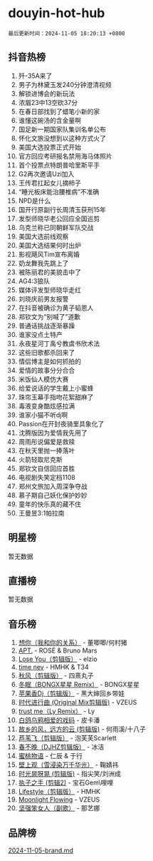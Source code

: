 # douyin-hot-hub

`最后更新时间：2024-11-05 18:20:13 +0800`

## 抖音热榜

1. 歼-35A来了
1. 男子为林黛玉发240分钟澄清视频
1. 解锁进博会的新玩法
1. 浓眉23中13空砍37分
1. 在春日部找到了蜡笔小新的家
1. 谁懂这碗汤的含金量啊
1. 国足新一期国家队集训名单公布
1. 怀化文旅没想到以这种方式火了
1. 美国大选投票正式开始
1. 官方回应考研报名禁用海马体照片
1. 首个投票点特朗普哈里斯平手
1. G2再次邀请Uzi加入
1. 王传君扛起女儿摘柿子
1. “睡光板床能治腰椎病”不准确
1. NPD是什么
1. 国开行原副行长周清玉获刑15年
1. 发型师晓华老公回应全国巡剪
1. 乌克兰称已同朝鲜军队交战
1. 美国大选前线观察
1. 美国大选结果何时出炉
1. 影视飓风Tim宣布离婚
1. 奶龙舞我先跳上了
1. 被陈丽君的美貌击中了
1. AG4:3狼队
1. 媒体评发型师晓华走红
1. 刘晓庆前男友报警
1. 在抖音被确诊为黄子韬恩人
1. 郑钦文为“别喊了”道歉
1. 普通话挑战逐渐暴躁
1. 谁家没点土特产
1. 永夜星河丁禹兮教虞书欣术法
1. 这些旧歌都杀回来了
1. 情侣博主是如何抓拍的
1. 爱情的故事分分合合
1. 米饭仙人模仿大赛
1. 给爱说话的学生戴上小蜜蜂
1. 珠帘玉幕手指吻花絮甜麻了
1. 毒液变身酷炫感拉满
1. 谁家小猫不听dj啊
1. Passion在开封夜骑里具象化了
1. 沈腾版因为爱情我先用了
1. 周雨彤说偏爱是救赎
1. 在秋天里抛一捧落叶
1. 火箭轻取尼克斯
1. 郑钦文自信回应首胜
1. 电视剧失笑定档1108
1. 郑州文旅加入周深争夺战
1. 慕子期自己妖化保护妙妙
1. 童年的快乐真的藏不住
1. 王曼昱3:1帕拉南

## 明星榜

暂无数据

## 直播榜

暂无数据

## 音乐榜

1. [想你（我和你的关系）](https://sf5-hl-cdn-tos.douyinstatic.com/obj/tos-cn-ve-2774/o8QxhcOBDYYX0zqKCjFVQXZ3RBffnRBQEogitG) - 董唧唧/何村猪
1. [APT.](https://sf3-cdn-tos.douyinstatic.com/obj/tos-cn-ve-2774/oUIcRnUtZBV1JgZtxIMCAiiBSVBSEEOCFfkeMQ) - ROSÉ & Bruno Mars
1. [Lose You（剪辑版）](https://sf6-cdn-tos.douyinstatic.com/obj/tos-cn-ve-2774/og9yxQxAWI86iBNr9ojBFMoWTIvDZZb8HwiGY) - elzio
1. [time nev](https://sf5-hl-cdn-tos.douyinstatic.com/obj/tos-cn-ve-2774/oc6aICzpzBCWrhCvDVi2AZmQLt0gIBxfMEfd6i) - HMHK & T34
1. [秋风（剪辑版）](https://sf5-hl-cdn-tos.douyinstatic.com/obj/tos-cn-ve-2774/ocGaU84LfAfzMd2wbXdQFpCGhBiXg82JNMRRie) - 四熹丸子
1. [冬眠（BONGX星星 Remix）](https://sf5-hl-cdn-tos.douyinstatic.com/obj/tos-cn-ve-2774/oMCfFFoE3LwQ7agAgOIG4ieExqkeAsxNBEkLdz) - BONGX星星
1. [苹果香Dj（剪辑版）](https://sf5-hl-cdn-tos.douyinstatic.com/obj/tos-cn-ve-2774/oEeIEQbYGAOspCTRAIeYF4Ok8LgZ8NBaRe4ztR) - 黑大婶回乡带娃
1. [时代进行曲 (Original Mix剪辑版)](https://sf5-hl-cdn-tos.douyinstatic.com/obj/tos-cn-ve-2774/oYrssziLdrtiW6cKABM8n5Vfc2xwXiIBInoAkn) - VZEUS
1. [trust me（Ly Remix）](https://sf5-hl-cdn-tos.douyinstatic.com/obj/tos-cn-ve-2774/oUo1M8fz5AfmMSExABQQKFE0eCMWgsiccfqrMA) - Ly
1. [白鸽乌鸦相爱的戏码](https://sf3-cdn-tos.douyinstatic.com/obj/tos-cn-ve-2774/oMVVEf6eDAOmFtNtCsEqKpIorBDM8Nkg6TZRqC) - 皮卡潘
1. [故乡的风，远方的云 (剪辑版)](https://sf5-hl-cdn-tos.douyinstatic.com/obj/tos-cn-ve-2774/ooPEdiZMrAAWisczq1WXoZYGU6GxII2UUBvYI) - 何雨溪/十八子
1. [芦苇飞（剪辑版）](https://sf5-hl-cdn-tos.douyinstatic.com/obj/tos-cn-ve-2774/ok3IaChjEFFoK3FAMzXDEgfpeE6Al3Nv2BnfCW) - 泡芙芙Scarlett
1. [春不晚（DJHZ剪辑版）](https://sf3-cdn-tos.douyinstatic.com/obj/tos-cn-ve-2774/osEZa7YZ6wNo9QDABgfGFaCQKRQTNafsBJDnKt) - 冰洁
1. [蜜桃物语](https://sf5-hl-cdn-tos.douyinstatic.com/obj/tos-cn-ve-2774/oIhOSCZtIACtYU4XQkngiW9kCBfVD1Fz9IYeqL) - 仁辰 & 于行
1. [壁上观（雪浸染万千华光）](https://sf3-cdn-tos.douyinstatic.com/obj/tos-cn-ve-2774/ocIizBMxWi8vA8UdAMIYdYCjgBB5Z3WZWxrvY) - 鞠婧祎
1. [时光晃呀晃 (剪辑版)](https://sf5-hl-cdn-tos.douyinstatic.com/obj/tos-cn-ve-2774/o8ACeQem3gwI1x3GIYGAfKG0LJebKFRJDwRwyW) - 指尖笑/刘洲成
1. [执子之手 (剪辑2)](https://sf5-hl-cdn-tos.douyinstatic.com/obj/tos-cn-ve-2774/oUoZLQjCc31XzqsBnBQUNgeKtYPBcgbFDwtfcu) - 宝石Gem\哩哩
1. [Lifestyle（剪辑版）](https://sf5-hl-cdn-tos.douyinstatic.com/obj/tos-cn-ve-2774/owfqGgjwG3V5lCLaAIezFMeg3LtuKNBaZKgzPV) - HMHK
1. [Moonlight Flowing](https://sf3-cdn-tos.douyinstatic.com/obj/tos-cn-ve-2774/oopZsCtRnQgOhEYmv9FfBBgwmeaQmWQQZED9tN) - VZEUS
1. [坚强笨女人（副歌）](https://sf6-cdn-tos.douyinstatic.com/obj/tos-cn-ve-2774/ospNInQiZvGWyBVg5zkNsAMct5uJIg1CrZiPL) - 那艺娜

## 品牌榜

[2024-11-05-brand.md](2024-11-05-brand.md)
